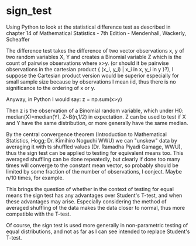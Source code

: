 # sign_test
Using Python to look at the statistical difference test as described in chapter 14 of Mathematical Statistics - 7th Edition - Mendenhall, Wackerly, Scheaffer

The difference test takes the difference of two vector observations x, y of two random variables X, Y and creates a Binomial variable Z which is the count of pairwise observations where x>y. (or should it be pairwise observations in the cartesian product { (x_i, y_i) | x_i in x, y_i in y }?), I suppose the Cartesian product version would be superior especially for small sample size because by observations I mean iid, thus there is no significance to the ordering of x or y.

Anyway, in Python I would say:
z = np.sum(x>y)

Then z is the observation of a Binomial random variable, which under H0: median(X)=median(Y), Z~B(n,1/2) in expectation. Z can be used to test if X and Y have the same distribution, or more generally have the same median.

By the central convergence theorem (Introduction to Mathematical Statistics, Hogg; Dr. Kimihiro Noguchi WWU) we can "unskew" data by averaging it with ts shuffled values (Dr. Ramadha Piyadi Gamage, WWU), thus the sign test can be applied to testing for equivalent means too. This averaged shuffling can be done repeatedly, but clearly if done too many times will converge to the constant mean vector, so probably should be limited by some fraction of the number of observations, I conject. Maybe n/10 times, for example.

This brings the question of whether in the context of testing for equal means the sign test has any advantages over Student's T-test, and when these advantages may arise. Especially considering the method of averaged shuffling of the data makes the data closer to normal, thus more compatible with the T-test.

Of course, the sign test is used more generally in non-parametric testing of equal distributions, and not as far as I can see intended to replace Student's T-test.
